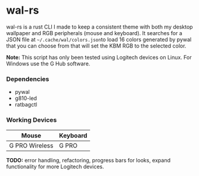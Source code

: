 # wal-rs
wal-rs is a rust CLI I made to keep a consistent theme with both my desktop wallpaper and RGB peripherals (mouse and keyboard). It searches for a JSON file at ```~/.cache/wal/colors.json```to load 16 colors generated by pywal that you can choose from that will set the KBM RGB to the selected color.

**Note:** This script has only been tested using Logitech devices on Linux. For Windows use the G Hub software.

### Dependencies
  - pywal
  - g810-led
  - ratbagctl

### Working Devices

| Mouse | Keyboard |
| --------- | ------ |
| G PRO Wireless | G PRO |

**TODO:** error handling, refactoring, progress bars for looks, expand functionality for more Logitech devices.
